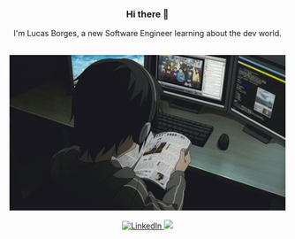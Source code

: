 <h3 align="center">Hi there 👋</h3>

<div align="center">
  I'm Lucas Borges, a new Software Engineer learning about the dev world.
</div>

<br/>

<p align="center">
  <img src="https://github.com/luqiborges/luqiborges/blob/main/kirito-gif.gif">
</p>

<p align="center">
  <a href="https://www.linkedin.com/in/souzaborgeslucas/" target="_blank">
    <img src="https://img.shields.io/badge/linkedin-%230077B5.svg?&style=for-the-badge&logo=linkedin&logoColor=white&color=071A2C" alt="LinkedIn"/>
  </a>
  <a href="mailto:lborgesmail@gmail.com?subject=Hello%20Ileri,%20From%20Github">
    <img src="https://img.shields.io/badge/gmail-%23D14836.svg?&style=for-the-badge&logo=gmail&logoColor=white" />
  </a>
</p>
